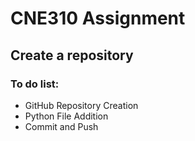 # CNE310 Assignment
## Create a repository
### To do list:
* GitHub Repository Creation
* Python File Addition
* Commit and Push